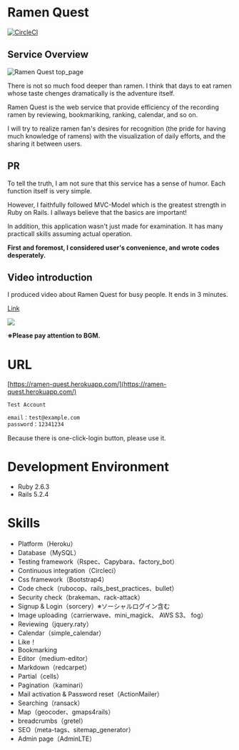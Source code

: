 # Ramen Quest

[![CircleCI](https://circleci.com/gh/kazama1209/ramen-quest.svg?style=shield)](https://circleci.com/gh/kazama1209/ramen-quest)

## Service Overview

![Ramen Quest top_page](https://user-images.githubusercontent.com/51913879/70669028-8dfdc480-1cb8-11ea-8b47-6902ce17b9f0.png)

There is not so much food deeper than ramen. I think that days to eat ramen whose taste chenges dramatically is the adventure itself.

Ramen Quest is the web service that provide efficiency of the recording ramen by reviewing, bookmariking, ranking, calendar, and so on.

I will try to realize ramen fan's desires for recognition (the pride for having much knowledge of ramens) with the visualization of daily efforts, and the sharing it between users.

## PR

To tell the truth, I am not sure that this service has a sense of humor. Each function itself is very simple. 

However, I faithfully followed MVC-Model which is the greatest strength in Ruby on Rails. I allways believe that the basics are important!

In addition, this application wasn't just made for examination. It has many practicall skills assuming actual operation.

**First and foremost, I considered user's convenience, and wrote codes desperately.**

## Video introduction

I produced video about Ramen Quest for busy people. It ends in 3 minutes.

[Link](https://www.youtube.com/watch?v=H6Vv5fqODRA&feature=youtu.be)

[![](https://img.youtube.com/vi/H6Vv5fqODRA/0.jpg)](https://www.youtube.com/watch?v=H6Vv5fqODRA)

**※Please pay attention to BGM.**


# URL

[https://ramen-quest.herokuapp.com/](https://ramen-quest.herokuapp.com/)

```HTML
Test Account

email：test@example.com
password：12341234
```

Because there is one-click-login button, please use it.

# Development Environment

- Ruby 2.6.3
- Rails 5.2.4

# Skills

- Platform（Heroku）
- Database（MySQL）
- Testing framework（Rspec、Capybara、factory_bot）
- Continuous integration（Circleci）
- Css framework（Bootstrap4）
- Code check（rubocop、rails_best_practices、bullet）
- Security check（brakeman、rack-attack）
- Signup & Login（sorcery）※ソーシャルログイン含む
- Image uploading（carrierwave、mini_magick、 AWS S3、 fog）
- Reviewing（jquery.raty）
- Calendar（simple_calendar）
- Like！
- Bookmarking
- Editor（medium-editor）
- Markdown（redcarpet）
- Partial（cells）
- Pagination（kaminari）
- Mail activation & Password reset（ActionMailer）
- Searching（ransack）
- Map（geocoder、gmaps4rails）
- breadcrumbs（gretel）
- SEO（meta-tags、sitemap_generator）
- Admin page（AdminLTE）

